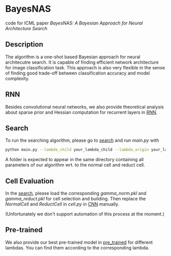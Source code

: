 # BayesNAS
code for ICML paper *BayesNAS: A Bayesian Approach for Neural Architecture Search*

## Description
The algorithm is a one-shot based Bayesian approach for neural architecutre search. It is capable of finding efficient network architecture for image classification task. This approach is also very flexible in the sense of finding good trade-off between classification accuracy and model complexity.

## RNN
Besides convolutional neural networks, we also provide theoretical analysis about sparse prior and Hessian computation for recurrent layers in [RNN](./RNN.pdf).

## Search
To run the searching algorithm, please go to [search](./search) and run *main.py* with
```bash
python main.py --lambda_child your_lambda_child --lambda_origin your_lambda_origin
```
A folder is expected to appear in the same directory containing all parameters of our algorithm wrt. to the normal cell and reduct cell.  

## Cell Evaluation
In the [search](./search), please load the corresponding *gamma_norm.pkl* and *gamma_reduct.pkl* for cell selection and building. Then replace the *NormalCell* and *ReductCell* in *cell.py* in [CNN](./CNN) manually.

(Unfortunately we don't support automation of this process at the moment.)

## Pre-trained
We also provide our best pre-trained model in [pre_trained](./CNN/pre_trained) for different lambdas. You can find them according to the corresponding lambda.

